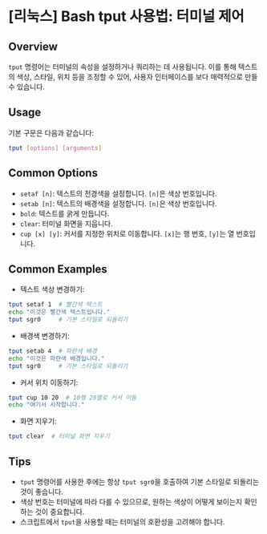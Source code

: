 # [리눅스] Bash tput 사용법: 터미널 제어

## Overview
`tput` 명령어는 터미널의 속성을 설정하거나 쿼리하는 데 사용됩니다. 이를 통해 텍스트의 색상, 스타일, 위치 등을 조정할 수 있어, 사용자 인터페이스를 보다 매력적으로 만들 수 있습니다.

## Usage
기본 구문은 다음과 같습니다:

```bash
tput [options] [arguments]
```

## Common Options
- `setaf [n]`: 텍스트의 전경색을 설정합니다. `[n]`은 색상 번호입니다.
- `setab [n]`: 텍스트의 배경색을 설정합니다. `[n]`은 색상 번호입니다.
- `bold`: 텍스트를 굵게 만듭니다.
- `clear`: 터미널 화면을 지웁니다.
- `cup [x] [y]`: 커서를 지정한 위치로 이동합니다. `[x]`는 행 번호, `[y]`는 열 번호입니다.

## Common Examples
- 텍스트 색상 변경하기:
```bash
tput setaf 1  # 빨간색 텍스트
echo "이것은 빨간색 텍스트입니다."
tput sgr0     # 기본 스타일로 되돌리기
```

- 배경색 변경하기:
```bash
tput setab 4  # 파란색 배경
echo "이것은 파란색 배경입니다."
tput sgr0     # 기본 스타일로 되돌리기
```

- 커서 위치 이동하기:
```bash
tput cup 10 20  # 10행 20열로 커서 이동
echo "여기서 시작합니다."
```

- 화면 지우기:
```bash
tput clear  # 터미널 화면 지우기
```

## Tips
- `tput` 명령어를 사용한 후에는 항상 `tput sgr0`을 호출하여 기본 스타일로 되돌리는 것이 좋습니다.
- 색상 번호는 터미널에 따라 다를 수 있으므로, 원하는 색상이 어떻게 보이는지 확인하는 것이 중요합니다.
- 스크립트에서 `tput`을 사용할 때는 터미널의 호환성을 고려해야 합니다.